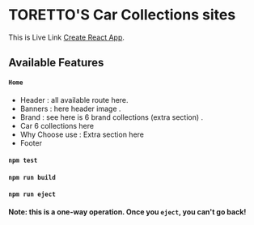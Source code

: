 # TORETTO'S Car Collections sites

This is Live Link [Create React App](https://github.com/facebook/create-react-app).

## Available Features

#### `Home`
* Header : all available route here.
* Banners : here header image .
* Brand : see here is 6 brand collections (extra section) .
* Car 6 collections here
* Why Choose use : Extra section here
* Footer

#### `npm test`



#### `npm run build`



#### `npm run eject`

**Note: this is a one-way operation. Once you `eject`, you can't go back!**

